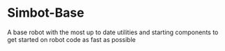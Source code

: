 # Simbot-Base
A base robot with the most up to date utilities and starting components to get started on robot code as fast as possible
